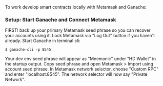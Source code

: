 To work develop smart contracts locally with Metamask and Ganache:

### Setup: Start Ganache and Connect Metamask

FIRST! back up your primary Metamask seed phrase so you can recover your accounts using it.
Lock Metamask via "Log Out" button if you haven't already.
Start Ganache in terminal cli:
```
$ ganache-cli -p 8545
```
Your dev env seed phrase will appear as "Mnemonic" under "HD Wallet" in the startup output.
Copy seed phrase and open Metamask > Import using account seed phrase.
In Metamask network selector, choose "Custom RPC" and enter "localhost:8545".
The network selector will now say "Private Network".

